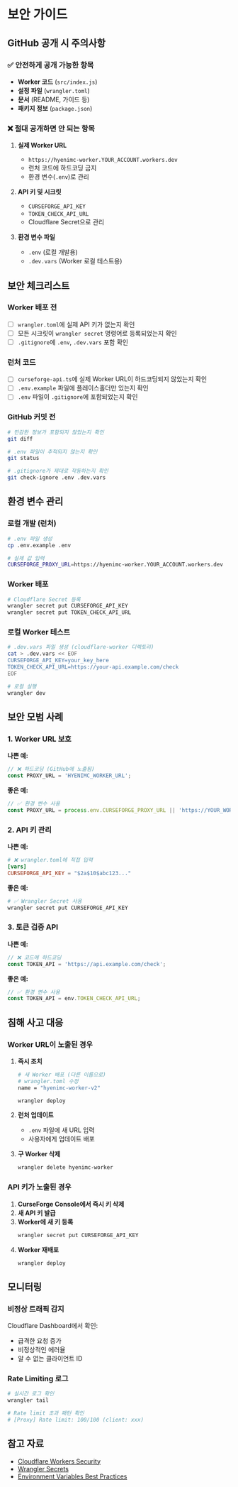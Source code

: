 # 보안 가이드

## GitHub 공개 시 주의사항

### ✅ 안전하게 공개 가능한 항목

- **Worker 코드** (`src/index.js`)
- **설정 파일** (`wrangler.toml`)
- **문서** (README, 가이드 등)
- **패키지 정보** (`package.json`)

### ❌ 절대 공개하면 안 되는 항목

1. **실제 Worker URL**
   - `https://hyenimc-worker.YOUR_ACCOUNT.workers.dev`
   - 런처 코드에 하드코딩 금지
   - 환경 변수(`.env`)로 관리

2. **API 키 및 시크릿**
   - `CURSEFORGE_API_KEY`
   - `TOKEN_CHECK_API_URL`
   - Cloudflare Secret으로 관리

3. **환경 변수 파일**
   - `.env` (로컬 개발용)
   - `.dev.vars` (Worker 로컬 테스트용)

## 보안 체크리스트

### Worker 배포 전

- [ ] `wrangler.toml`에 실제 API 키가 없는지 확인
- [ ] 모든 시크릿이 `wrangler secret` 명령어로 등록되었는지 확인
- [ ] `.gitignore`에 `.env`, `.dev.vars` 포함 확인

### 런처 코드

- [ ] `curseforge-api.ts`에 실제 Worker URL이 하드코딩되지 않았는지 확인
- [ ] `.env.example` 파일에 플레이스홀더만 있는지 확인
- [ ] `.env` 파일이 `.gitignore`에 포함되었는지 확인

### GitHub 커밋 전

```bash
# 민감한 정보가 포함되지 않았는지 확인
git diff

# .env 파일이 추적되지 않는지 확인
git status

# .gitignore가 제대로 작동하는지 확인
git check-ignore .env .dev.vars
```

## 환경 변수 관리

### 로컬 개발 (런처)

```bash
# .env 파일 생성
cp .env.example .env

# 실제 값 입력
CURSEFORGE_PROXY_URL=https://hyenimc-worker.YOUR_ACCOUNT.workers.dev
```

### Worker 배포

```bash
# Cloudflare Secret 등록
wrangler secret put CURSEFORGE_API_KEY
wrangler secret put TOKEN_CHECK_API_URL
```

### 로컬 Worker 테스트

```bash
# .dev.vars 파일 생성 (cloudflare-worker 디렉토리)
cat > .dev.vars << EOF
CURSEFORGE_API_KEY=your_key_here
TOKEN_CHECK_API_URL=https://your-api.example.com/check
EOF

# 로컬 실행
wrangler dev
```

## 보안 모범 사례

### 1. Worker URL 보호

**나쁜 예:**
```typescript
// ❌ 하드코딩 (GitHub에 노출됨)
const PROXY_URL = 'HYENIMC_WORKER_URL';
```

**좋은 예:**
```typescript
// ✅ 환경 변수 사용
const PROXY_URL = process.env.CURSEFORGE_PROXY_URL || 'https://YOUR_WORKER_URL.workers.dev';
```

### 2. API 키 관리

**나쁜 예:**
```toml
# ❌ wrangler.toml에 직접 입력
[vars]
CURSEFORGE_API_KEY = "$2a$10$abc123..."
```

**좋은 예:**
```bash
# ✅ Wrangler Secret 사용
wrangler secret put CURSEFORGE_API_KEY
```

### 3. 토큰 검증 API

**나쁜 예:**
```javascript
// ❌ 코드에 하드코딩
const TOKEN_API = 'https://api.example.com/check';
```

**좋은 예:**
```javascript
// ✅ 환경 변수 사용
const TOKEN_API = env.TOKEN_CHECK_API_URL;
```

## 침해 사고 대응

### Worker URL이 노출된 경우

1. **즉시 조치**
   ```bash
   # 새 Worker 배포 (다른 이름으로)
   # wrangler.toml 수정
   name = "hyenimc-worker-v2"
   
   wrangler deploy
   ```

2. **런처 업데이트**
   - `.env` 파일에 새 URL 입력
   - 사용자에게 업데이트 배포

3. **구 Worker 삭제**
   ```bash
   wrangler delete hyenimc-worker
   ```

### API 키가 노출된 경우

1. **CurseForge Console에서 즉시 키 삭제**
2. **새 API 키 발급**
3. **Worker에 새 키 등록**
   ```bash
   wrangler secret put CURSEFORGE_API_KEY
   ```
4. **Worker 재배포**
   ```bash
   wrangler deploy
   ```

## 모니터링

### 비정상 트래픽 감지

Cloudflare Dashboard에서 확인:
- 급격한 요청 증가
- 비정상적인 에러율
- 알 수 없는 클라이언트 ID

### Rate Limiting 로그

```bash
# 실시간 로그 확인
wrangler tail

# Rate limit 초과 패턴 확인
# [Proxy] Rate limit: 100/100 (client: xxx)
```

## 참고 자료

- [Cloudflare Workers Security](https://developers.cloudflare.com/workers/platform/security/)
- [Wrangler Secrets](https://developers.cloudflare.com/workers/wrangler/commands/#secret)
- [Environment Variables Best Practices](https://12factor.net/config)
